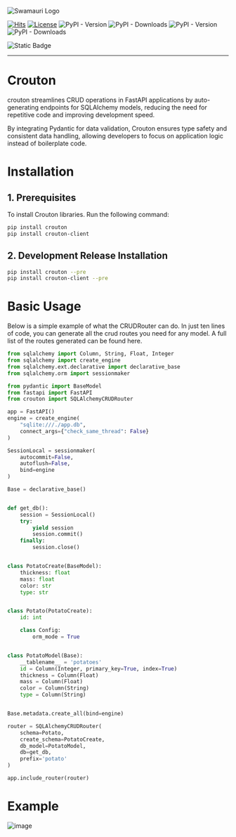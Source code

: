 ![Swamauri Logo](https://res.cloudinary.com/dbjmpekvl/image/upload/v1730099724/Swarmauri-logo-lockup-2048x757_hww01w.png)



[![Hits](https://hits.sh/github.com/swarmauri/swarmakit.svg)](https://hits.sh/github.com/swarmauri/crouton/)
[![License](https://img.shields.io/badge/License-Apache_2.0-blue.svg)](https://opensource.org/licenses/Apache-2.0)
![PyPI - Version](https://img.shields.io/pypi/v/crouton?label=Crouton)
![PyPI - Downloads](https://img.shields.io/pypi/dm/crouton?label=Crouton%20Downloads)
![PyPI - Version](https://img.shields.io/pypi/v/crouton-client?label=Crouton-Client)
![PyPI - Downloads](https://img.shields.io/pypi/dm/crouton-client?label=Crouton-Client%20Downloads)





![Static Badge](https://img.shields.io/badge/Python-3776AB?style=for-the-badge&logo=python&labelColor=black)


---

# Crouton

crouton streamlines CRUD operations in FastAPI applications by auto-generating endpoints for SQLAlchemy models, reducing the need for repetitive code and improving development speed.

By integrating Pydantic for data validation, Crouton ensures type safety and consistent data handling, allowing developers to focus on application logic instead of boilerplate code.

# Installation

## 1. Prerequisites

To install Crouton libraries. Run the following command:

```bash
pip install crouton
pip install crouton-client
```

## 2. Development Release Installation
```bash
pip install crouton --pre
pip install crouton-client --pre
```
# Basic Usage
Below is a simple example of what the CRUDRouter can do. In just ten lines of code, you can generate all the crud routes you need for any model. A full list of the routes generated can be found here.

```python
from sqlalchemy import Column, String, Float, Integer
from sqlalchemy import create_engine
from sqlalchemy.ext.declarative import declarative_base
from sqlalchemy.orm import sessionmaker

from pydantic import BaseModel
from fastapi import FastAPI
from crouton import SQLAlchemyCRUDRouter

app = FastAPI()
engine = create_engine(
    "sqlite:///./app.db",
    connect_args={"check_same_thread": False}
)

SessionLocal = sessionmaker(
    autocommit=False,
    autoflush=False,
    bind=engine
)

Base = declarative_base()


def get_db():
    session = SessionLocal()
    try:
        yield session
        session.commit()
    finally:
        session.close()


class PotatoCreate(BaseModel):
    thickness: float
    mass: float
    color: str
    type: str


class Potato(PotatoCreate):
    id: int

    class Config:
        orm_mode = True


class PotatoModel(Base):
    __tablename__ = 'potatoes'
    id = Column(Integer, primary_key=True, index=True)
    thickness = Column(Float)
    mass = Column(Float)
    color = Column(String)
    type = Column(String)


Base.metadata.create_all(bind=engine)

router = SQLAlchemyCRUDRouter(
    schema=Potato,
    create_schema=PotatoCreate,
    db_model=PotatoModel,
    db=get_db,
    prefix='potato'
)

app.include_router(router)

```

# Example
![image](https://github.com/user-attachments/assets/22e6ce3a-6eb1-4a80-a37f-93fef545b49e)
